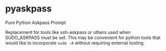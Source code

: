 # pyaskpass
Pure Python Askpass Prompt

Replacement for tools like ssh-askpass or others used when SUDO_ASKPASS must
be set.  This may be convenient for python tools that would like to
incorporate `sudo -A` without requiring external tooling.
